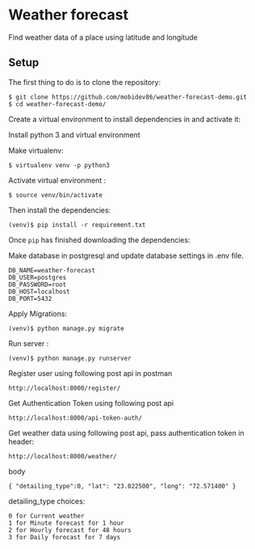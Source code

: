 # Weather forecast 

Find weather data of a place using latitude and longitude

## Setup

The first thing to do is to clone the repository:

```shell script
$ git clone https://github.com/mobidev86/weather-forecast-demo.git
$ cd weather-forecast-demo/
```

Create a virtual environment to install dependencies in and activate it:

Install python 3 and virtual environment 

Make virtualenv:


```shell script
$ virtualenv venv -p python3
``` 
 
Activate virtual environment : 


```shell script
$ source venv/bin/activate
```

Then install the dependencies:

```shell script
(venv)$ pip install -r requirement.txt
```

Once `pip` has finished downloading the dependencies:

Make database in postgresql and update database settings in .env file.

```shell script
DB_NAME=weather-forecast
DB_USER=postgres
DB_PASSWORD=root
DB_HOST=localhost
DB_PORT=5432
```

Apply Migrations:

```shell script
(venv)$ python manage.py migrate
```

Run server :
```shell script
(venv)$ python manage.py runserver
```

Register user using following post api in postman

`http://localhost:8000/register/` 


Get Authentication Token using following post api

`http://localhost:8000/api-token-auth/`

Get weather data using following post api, pass authentication token in header:

`http://localhost:8000/weather/`

body 

`{
    "detailing_type":0,
    "lat": "23.022500",
    "long": "72.571400"
}`

detailing_type choices:

```
0 for Current weather 
1 for Minute forecast for 1 hour
2 for Hourly forecast for 48 hours
3 for Daily forecast for 7 days
```
